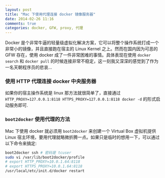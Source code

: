 ```yaml
---
layout: post
title: "Mac 下使用代理连接 docker 镜像服务器"
date: 2014-02-26 11:16
comments: true
categories: docker, GFW, proxy, 代理
---
```


Docker 是个非常牛逼的轻量级虚拟化解决方案，它可以将整个操作系统打成一个非常小的镜像，并且直接跑在宿主的 Linux Kernel 之上。然而在国内因为可恶的 GFW 存在，使用 docker 成了一件非常困难的事情。具体表现在使用 `docker search` 和 `docker pull` 的时候连接非常不稳定，这一刻我又深深的感觉到了作为一名天朝程序员的悲哀...

### 使用 HTTP 代理连接 docker 中央服务器

如果你的宿主操作系统是 linux 那方法就很简单了，直接通过 `HTTP_PROXY=127.0.0.1:8118 HTTPS_PROXY=127.0.0.1:8118 docker -d` 的形式启动服务即可.

### `boot2docker` 使用代理的方法

Mac 下使用 docker 就必须用 `boot2docker` 来创建一个 Virtual Box 虚拟机提供 Linux 宿主环境，要用代理就略微折腾一点。如果只是临时的想用一下，可以通过以下命令来搞定:

```bash
boot2docker ssh # 密码是 tcuser
sudo vi /var/lib/boot2docker/profile
# export HTTP_PROXY=10.0.1.64:8118
# export HTTPS_PROXY=10.0.1.64:8118
/usr/local/etc/init.d/docker restart
```
